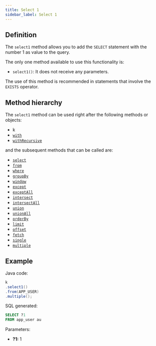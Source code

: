 ```yaml
---
title: Select 1
sidebar_label: Select 1
---
```


## Definition

The `select1` method allows you to add the `SELECT` statement with the number 1 as value to the query.

The only one method available to use this functionality is:

- `select1()`: It does not receive any parameters.

The use of this method is recommended in statements that involve the `EXISTS` operator.

## Method hierarchy

The `select1` method can be used right after the following methods or objects:

- k
- [`with`](/docs/select-statement/with)
- [`withRecursive`](/docs/select-statement/with)

and the subsequent methods that can be called are:

- [`select`](/docs/select-statement/select/)
- [`from`](/docs/select-statement/from/)
- [`where`](/docs/select-statement/where/)
- [`groupBy`](/docs/select-statement/group-by/)
- [`window`](/docs/select-statement/window/)
- [`except`](/docs/select-statement/select/)
- [`exceptAll`](/docs/select-statement/select/)
- [`intersect`](/docs/select-statement/select/)
- [`intersectAll`](/docs/select-statement/select/)
- [`union`](/docs/select-statement/select/)
- [`unionAll`](/docs/select-statement/select/)
- [`orderBy`](/docs/select-statement/order-by/)
- [`limit`](/docs/select-statement/select/)
- [`offset`](/docs/select-statement/select/)
- [`fetch`](/docs/select-statement/select/)
- [`single`](/docs/select-statement/select/)
- [`multiple`](/docs/select-statement/select/)

## Example

Java code:

```java
k
.select1()
.from(APP_USER)
.multiple();
```

SQL generated:

```sql
SELECT ?1
FROM app_user au
```

Parameters:

- **?1:** 1